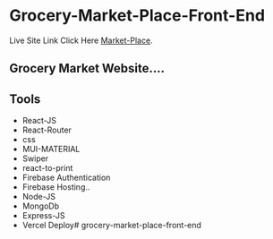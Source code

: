 # Grocery-Market-Place-Front-End

Live Site Link Click Here   [Market-Place](https://grocery-market-place.web.app/).

## Grocery Market Website....

## Tools

* React-JS
* React-Router
* css
* MUI-MATERIAL
* Swiper
* react-to-print
* Firebase Authentication
* Firebase Hosting..
* Node-JS
* MongoDb
* Express-JS
* Vercel Deploy#   g r o c e r y - m a r k e t - p l a c e - f r o n t - e n d  
 